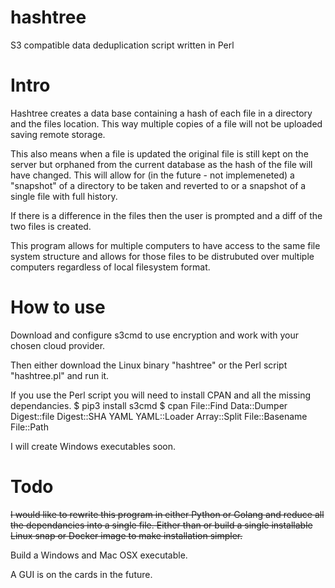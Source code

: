 # hashtree
S3 compatible data deduplication script written in Perl

# Intro
Hashtree creates a data base containing a hash of each file in a directory and the files location. This way multiple copies of a file will not be uploaded saving remote storage. 

This also means when a file is updated the original file is still kept on the server but orphaned from the current database as the hash of the file will have changed. This will allow for (in the future - not implemeneted) a "snapshot" of a directory to be taken and reverted to or a snapshot of a single file with full history.

If there is a difference in the files then the user is prompted and a diff of the two files is created.

This program allows for multiple computers to have access to the same file system structure and allows for those files to be distrubuted over multiple computers regardless of local filesystem format.

# How to use
Download and configure s3cmd to use encryption and work with your chosen cloud provider.

Then either download the Linux binary "hashtree" or the Perl script "hashtree.pl" and run it.

If you use the Perl script you will need to install CPAN and all the missing dependancies.
$ pip3 install s3cmd
$ cpan File::Find Data::Dumper Digest::file Digest::SHA YAML YAML::Loader Array::Split File::Basename File::Path


I will create Windows executables soon.

# Todo
~~I would like to rewrite this program in either Python or Golang and reduce all the dependancies into a single file. Either than or build a single installable Linux snap or Docker image to make installation simpler.~~

Build a Windows and Mac OSX executable.

A GUI is on the cards in the future.
